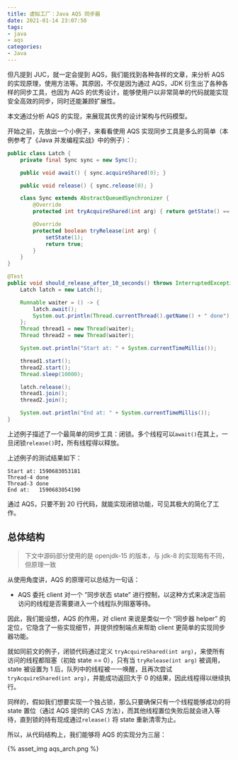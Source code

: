 ```yaml
---
title: 虚拟工厂：Java AQS 同步器
date: 2021-01-14 23:07:50
tags:
- java
- aqs
categories:
- Java
---
```


但凡提到 JUC，就一定会提到 AQS，我们能找到各种各样的文章，来分析 AQS 的实现原理，使用方法等。其原因，不仅是因为通过 AQS，JDK 衍生出了各种各样的同步工具，也因为 AQS 的优秀设计，能够使用户以非常简单的代码就能实现安全高效的同步，同时还能兼顾扩展性。

本文通过分析 AQS 的实现，来展现其优秀的设计架构与代码模型。

<!-- more -->

开始之前，先放出一个小例子，来看看使用 AQS 实现同步工具是多么的简单（本例参考了《Java 并发编程实战》中的例子）：

```java
public class Latch {
    private final Sync sync = new Sync();

    public void await() { sync.acquireShared(0); }

    public void release() { sync.release(0); }

    class Sync extends AbstractQueuedSynchronizer {
        @Override
        protected int tryAcquireShared(int arg) { return getState() == 1 ? 1 : -1; }

        @Override
        protected boolean tryRelease(int arg) {
            setState(1);
            return true;
        }
    }
}

@Test
public void should_release_after_10_seconds() throws InterruptedException {
    Latch latch = new Latch();

    Runnable waiter = () -> {
        latch.await();
        System.out.println(Thread.currentThread().getName() + " done");
    };
    Thread thread1 = new Thread(waiter);
    Thread thread2 = new Thread(waiter);

    System.out.println("Start at: " + System.currentTimeMillis());

    thread1.start();
    thread2.start();
    Thread.sleep(10000);

    latch.release();
    thread1.join();
    thread2.join();

    System.out.println("End at: " + System.currentTimeMillis());
}
```

上述例子描述了一个最简单的同步工具：闭锁。多个线程可以`await()`在其上，一旦闭锁`release()`时，所有线程得以释放。

上述例子的测试结果如下：

```shell
Start at: 1590683053181
Thread-4 done
Thread-3 done
End at:   1590683054190
```

通过 AQS，只要不到 20 行代码，就能实现闭锁功能，可见其极大的简化了工作。

## 总体结构

> 下文中源码部分使用的是 openjdk-15 的版本，与 jdk-8 的实现略有不同，但原理一致

从使用角度讲，AQS 的原理可以总结为一句话：

- AQS 委托 client 对一个 ”同步状态 state” 进行控制，以这种方式来决定当前访问的线程是否需要进入一个线程队列阻塞等待。

因此，我们能设想，AQS 的作用，对 client 来说是类似一个 “同步器 helper” 的定位，它隐含了一些实现细节，并提供控制端点来帮助 client 更简单的实现同步器功能。

就如同前文的例子，闭锁代码通过定义 `tryAcquireShared(int arg)`，来使所有访问的线程都阻塞（初始 state == 0），只有当 `tryRelease(int arg)` 被调用，state 被设置为 1 后，队列中的线程被一一唤醒，且再次尝试  `tryAcquireShared(int arg)`，并能成功返回大于 0 的结果，因此线程得以继续执行。

同样的，假如我们想要实现一个独占锁，那么只要确保只有一个线程能够成功的将 state 置位（通过 AQS 提供的 CAS 方法），而其他线程置位失败后就会进入等待，直到锁的持有现成通过`release()` 将 state 重新清零为止。

所以，从代码结构上，我们能够将 AQS 的实现分为三层：

{% asset_img aqs_arch.png %}